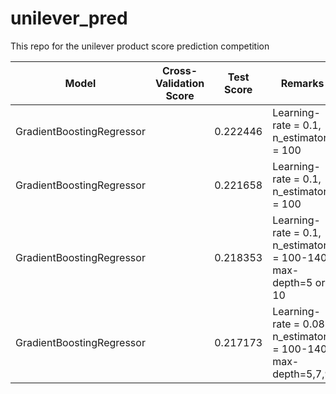 # unilever_pred
This repo for the unilever product score prediction competition

Model | Cross-Validation Score | Test Score | Remarks | Features
------------- | ------------- | ----------- | --------| --------
GradientBoostingRegressor  | | 0.222446 | Learning-rate = 0.1, n_estimators = 100 | [158:]
GradientBoostingRegressor  | | 0.221658 | Learning-rate = 0.1, n_estimators = 100 | [1:]
GradientBoostingRegressor  | | 0.218353 | Learning-rate = 0.1, n_estimators = 100-140, max-depth=5 or 10 | top 101 features
GradientBoostingRegressor  | | 0.217173 | Learning-rate = 0.08, n_estimators = 100-140, max-depth=5,7,9 | na_Zero,no_ingre_prob


